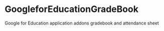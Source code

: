 # GoogleforEducationGradeBook
Google for Education application addons gradebook and attendance sheet
